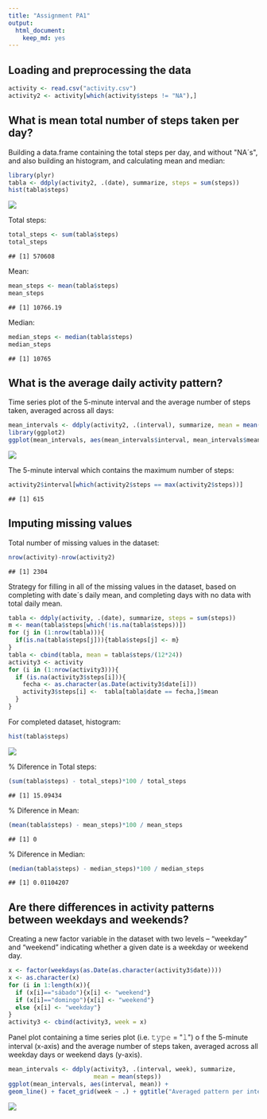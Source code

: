 ```yaml
---
title: "Assignment PA1"
output: 
  html_document: 
    keep_md: yes
---
```




## Loading and preprocessing the data



```r
activity <- read.csv("activity.csv")
activity2 <- activity[which(activity$steps != "NA"),]
```

## What is mean total number of steps taken per day?

Building a data.frame containing the total steps per day, and without "NA´s", and also 
building an histogram, and calculating mean and median:  


```r
library(plyr)
tabla <- ddply(activity2, .(date), summarize, steps = sum(steps))
hist(tabla$steps)
```

![](PA1_template_files/figure-html/histogram-1.png)<!-- -->

Total steps: 

```r
total_steps <- sum(tabla$steps)
total_steps
```

```
## [1] 570608
```
Mean: 

```r
mean_steps <- mean(tabla$steps)
mean_steps
```

```
## [1] 10766.19
```
Median: 

```r
median_steps <- median(tabla$steps)
median_steps
```

```
## [1] 10765
```

## What is the average daily activity pattern? 

Time series plot of the 5-minute interval and the average number of steps taken, averaged across all days: 

```r
mean_intervals <- ddply(activity2, .(interval), summarize, mean = mean(steps))
library(ggplot2)
ggplot(mean_intervals, aes(mean_intervals$interval, mean_intervals$mean))+geom_line()+geom_point(color="steelblue", size=0.2, alpha=1/2)+ggtitle("Averaged pattern per interval")
```

![](PA1_template_files/figure-html/unnamed-chunk-4-1.png)<!-- -->

The 5-minute interval which contains the maximum number of steps: 

```r
activity2$interval[which(activity2$steps == max(activity2$steps))]
```

```
## [1] 615
```
## Imputing missing values

Total number of missing values in the dataset:

```r
nrow(activity)-nrow(activity2)
```

```
## [1] 2304
```
Strategy for filling in all of the missing values in the dataset, based on completing with date´s daily mean, and completing days with no data with total daily mean.

```r
tabla <- ddply(activity, .(date), summarize, steps = sum(steps))
m <- mean(tabla$steps[which(!is.na(tabla$steps))])
for (j in (1:nrow(tabla))){
  if(is.na(tabla$steps[j])){tabla$steps[j] <- m}
}
tabla <- cbind(tabla, mean = tabla$steps/(12*24))
activity3 <- activity
for (i in (1:nrow(activity3))){
  if (is.na(activity3$steps[i])){
    fecha <- as.character(as.Date(activity3$date[i]))
    activity3$steps[i] <-  tabla[tabla$date == fecha,]$mean
  }
}
```
For completed dataset, histogram: 

```r
hist(tabla$steps)
```

![](PA1_template_files/figure-html/unnamed-chunk-8-1.png)<!-- -->

% Diference in Total steps: 

```r
(sum(tabla$steps) - total_steps)*100 / total_steps
```

```
## [1] 15.09434
```
% Diference in Mean: 

```r
(mean(tabla$steps) - mean_steps)*100 / mean_steps
```

```
## [1] 0
```
% Diference in Median: 

```r
(median(tabla$steps) - median_steps)*100 / median_steps
```

```
## [1] 0.01104207
```

## Are there differences in activity patterns between weekdays and weekends?

Creating a new factor variable in the dataset with two levels – “weekday” and 
“weekend” indicating whether a given date is a weekday or weekend day.

```r
x <- factor(weekdays(as.Date(as.character(activity3$date))))
x <- as.character(x)
for (i in 1:length(x)){
  if (x[i]=="sábado"){x[i] <- "weekend"}
  if (x[i]=="domingo"){x[i] <- "weekend"}
  else {x[i] <- "weekday"}
}
activity3 <- cbind(activity3, week = x)
```

Panel plot containing a time series plot (i.e. 𝚝𝚢𝚙𝚎 = "𝚕") o
f the 5-minute interval (x-axis) and the average number of steps taken, 
averaged across all weekday days or weekend days (y-axis). 

```r
mean_intervals <- ddply(activity3, .(interval, week), summarize, 
                        mean = mean(steps))
ggplot(mean_intervals, aes(interval, mean)) +
geom_line() + facet_grid(week ~ .) + ggtitle("Averaged pattern per interval for weekend and weekdays")
```

![](PA1_template_files/figure-html/unnamed-chunk-13-1.png)<!-- -->
